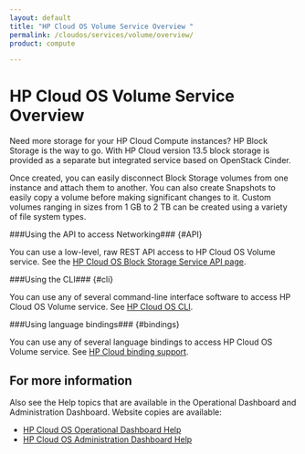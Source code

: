 ```yaml
---
layout: default
title: "HP Cloud OS Volume Service Overview "
permalink: /cloudos/services/volume/overview/
product: compute

---
```

<!--PUBLISHED-->
# HP Cloud OS Volume Service Overview #

<!-- modeled after HP Cloud Networking Getting Started (network.getting.started.md) -->

Need more storage for your HP Cloud Compute instances? HP Block Storage is the way to go. With HP Cloud version 13.5 block storage is provided as a separate but integrated service based on OpenStack Cinder.

Once created, you can easily disconnect Block Storage volumes from one instance and attach them to another. You can also create Snapshots to easily copy a volume before making significant changes to it. Custom volumes ranging in sizes from 1 GB to 2 TB can be created using a variety of file system types.


###Using the API to access Networking### {#API}
 
You can use a low-level, raw REST API access to HP Cloud OS Volume service. See the [HP Cloud OS Block Storage Service API page](/api/v13/block-storage).

###Using the CLI### {#cli}

You can use any of several command-line interface software to access HP Cloud OS Volume service. See [HP Cloud OS CLI](/cli/).

###Using language bindings### {#bindings}

You can use any of several language bindings to access HP Cloud OS Volume service. See [HP Cloud binding support](/bindings/).


## For more information ##
Also see the Help topics that are available in the Operational Dashboard and Administration Dashboard.  Website copies are available:

* [HP Cloud OS Operational Dashboard Help](/cloudos/manage/operational-dashboard/)
* [HP Cloud OS Administration Dashboard Help](/cloudos/manage/administration-dashboard/)